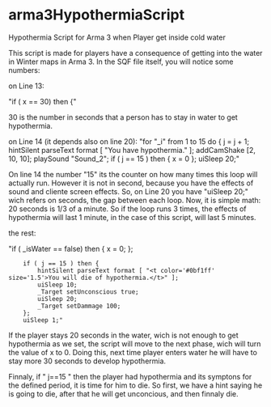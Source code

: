 # arma3HypothermiaScript
Hypothermia Script for Arma 3 when Player get inside cold water

This script is made for players have a consequence of getting into the water in Winter maps in Arma 3. 
In the SQF file itself, you will notice some numbers: 

on Line 13: 

"if ( x == 30) then {"  

30 is the number in seconds that a person has to stay in water to get hypothermia. 

on Line 14 (it depends also on line 20): 
          "for "_i" from 1 to 15 do { 
          j = j + 1; 
					hintSilent parseText format [ "<t color='#0bf1ff' size='1.5'>You have hypothermia.</t>" ];
					addCamShake [2, 10, 10];
					playSound "Sound_2"; 
					if ( j == 15 ) then { x = 0 }; 
					uiSleep 20;"

On line 14 the number "15" its the counter on how many times this loop will actually run. 
However it is not in second, because you have the effects of sound and cliente screen effects. 
So, on Line 20 you have "uiSleep 20;" wich refers on seconds, the gap between each loop. 
Now, it is simple math: 20 seconds is 1/3 of a minute. So if the loop runs 3 times, the effects of
hypothermia will last 1 minute, in the case of this script, will last 5 minutes. 

the rest: 

"if ( _isWater == false) then {
			x = 0; 
		};
			
		if ( j == 15 ) then { 
			hintSilent parseText format [ "<t color='#0bf1ff' size='1.5'>You will die of hypothermia.</t>" ];
			uiSleep 10;
			_Target setUnconscious true;  
			uiSleep 20; 
			_Target setDammage 100; 
		}; 
		uiSleep 1;"

If the player stays 20 seconds in the water, wich is not enough to get hypothermia as we set,
the script will move to the next phase, wich will turn the value of x to 0. 
Doing this, next time player enters water he will have to stay more 30 seconds to develop hypothermia. 

Finnaly, if " j==15 " then the player had hypothermia and its symptons for the defined period, it is
time for him to die.
So first, we have a hint saying he is going to die, after that he will get unconcious, and then finnaly die. 

